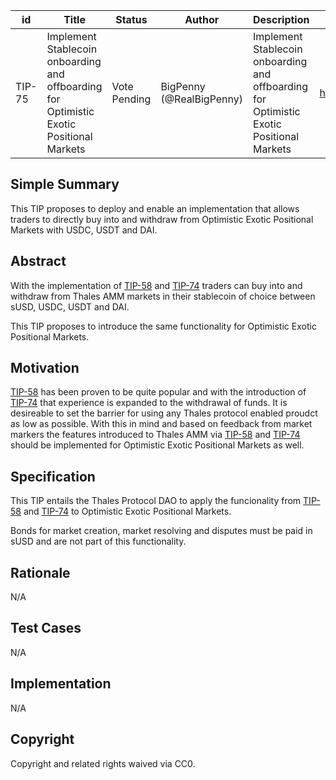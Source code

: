 | id | Title | Status | Author | Description | Discussions to | Created |
| ----------- | ----------- | ----------- | ----------- | ----------- | ----------- | ----------- |
| TIP-75 | Implement Stablecoin onboarding and offboarding for Optimistic Exotic Positional Markets | Vote Pending | BigPenny (@RealBigPenny) | Implement Stablecoin onboarding and offboarding for Optimistic Exotic Positional Markets | https://discord.gg/nabxm4PQaV | 2022-08-08
 
## Simple Summary
 
This TIP proposes to deploy and enable an implementation that allows traders to directly buy into and withdraw from Optimistic Exotic Positional Markets with USDC, USDT and DAI.

## Abstract
 
With the implementation of [TIP-58](https://github.com/thales-markets/thales-improvement-proposals/blob/main/TIPs/TIP-58.md) and [TIP-74](https://github.com/thales-markets/thales-improvement-proposals/blob/main/TIPs/TIP-74.md) traders can buy into and withdraw from Thales AMM markets in their stablecoin of choice between sUSD, USDC, USDT and DAI.  
 
This TIP proposes to introduce the same functionality for Optimistic Exotic Positional Markets.
 
## Motivation

[TIP-58](https://github.com/thales-markets/thales-improvement-proposals/blob/main/TIPs/TIP-58.md) has been proven to be quite popular and with the introduction of [TIP-74](https://github.com/thales-markets/thales-improvement-proposals/blob/main/TIPs/TIP-74.md) that experience is expanded to the withdrawal of funds. It is desireable to set the barrier for using any Thales protocol enabled proudct as low as possible. With this in mind and based on feedback from market markers the features introduced to Thales AMM via [TIP-58](https://github.com/thales-markets/thales-improvement-proposals/blob/main/TIPs/TIP-58.md) and [TIP-74](https://github.com/thales-markets/thales-improvement-proposals/blob/main/TIPs/TIP-74.md) should be implemented for Optimistic Exotic Positional Markets as well.

## Specification
 
This TIP entails the Thales Protocol DAO to apply the funcionality from [TIP-58](https://github.com/thales-markets/thales-improvement-proposals/blob/main/TIPs/TIP-58.md) and [TIP-74](https://github.com/thales-markets/thales-improvement-proposals/blob/main/TIPs/TIP-74.md) to Optimistic Exotic Positional Markets.
 
Bonds for market creation, market resolving and disputes must be paid in sUSD and are not part of this functionality.
 
## Rationale
N/A
## Test Cases
N/A
## Implementation
N/A
## Copyright
Copyright and related rights waived via CC0.
